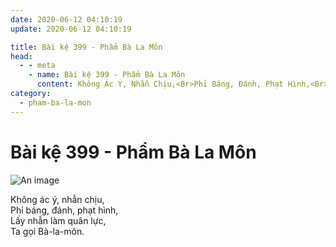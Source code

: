 ```yaml
---
date: 2020-06-12 04:10:19
update: 2020-06-12 04:10:19

title: Bài kệ 399 - Phẩm Bà La Môn
head:
  - - meta
    - name: Bài kệ 399 - Phẩm Bà La Môn
      content: Không Ác Ý, Nhẫn Chịu,<Br>Phỉ Báng, Đánh, Phạt Hình,<Br>Lấy Nhẫn Làm Quân Lực,<Br>Ta Gọi Bà-La-Môn.<Br>
category:
  - pham-ba-la-mon
---
```


# Bài kệ 399 - Phẩm Bà La Môn

![An image](/img/pham-ba-la-mon/pham-ba-la-mon-399.jpg)

Không ác ý, nhẫn chịu,<br>Phỉ báng, đánh, phạt hình,<br>Lấy nhẫn làm quân lực,<br>Ta gọi Bà-la-môn.<br>
